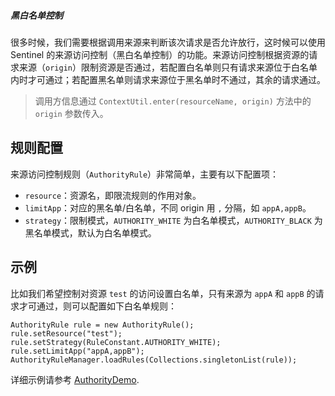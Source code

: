 ##### 黑白名单控制



很多时候，我们需要根据调用来源来判断该次请求是否允许放行，这时候可以使用 Sentinel 的来源访问控制（黑白名单控制）的功能。来源访问控制根据资源的请求来源（`origin`）限制资源是否通过，若配置白名单则只有请求来源位于白名单内时才可通过；若配置黑名单则请求来源位于黑名单时不通过，其余的请求通过。

> 调用方信息通过 `ContextUtil.enter(resourceName, origin)` 方法中的 `origin` 参数传入。

## 规则配置

来源访问控制规则（`AuthorityRule`）非常简单，主要有以下配置项：

- `resource`：资源名，即限流规则的作用对象。
- `limitApp`：对应的黑名单/白名单，不同 origin 用 `,` 分隔，如 `appA,appB`。
- `strategy`：限制模式，`AUTHORITY_WHITE` 为白名单模式，`AUTHORITY_BLACK` 为黑名单模式，默认为白名单模式。

## 示例

比如我们希望控制对资源 `test` 的访问设置白名单，只有来源为 `appA` 和 `appB` 的请求才可通过，则可以配置如下白名单规则：

```
AuthorityRule rule = new AuthorityRule();
rule.setResource("test");
rule.setStrategy(RuleConstant.AUTHORITY_WHITE);
rule.setLimitApp("appA,appB");
AuthorityRuleManager.loadRules(Collections.singletonList(rule));
```

详细示例请参考 [AuthorityDemo](https://github.com/alibaba/Sentinel/blob/master/sentinel-demo/sentinel-demo-basic/src/main/java/com/alibaba/csp/sentinel/demo/authority/AuthorityDemo.java).
